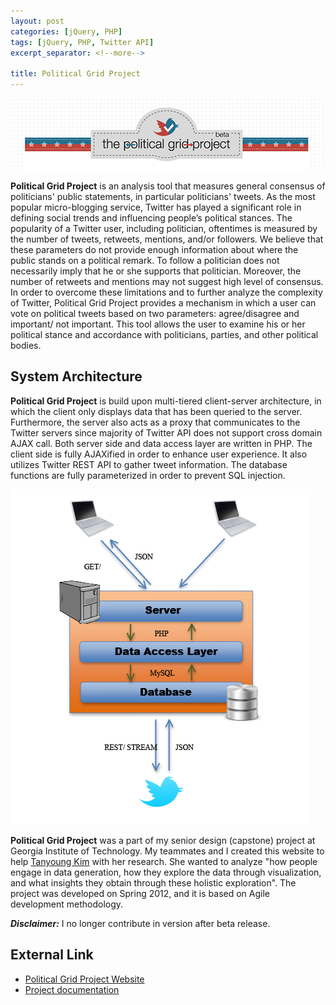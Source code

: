 ```yaml
---
layout: post
categories: [jQuery, PHP]
tags: [jQuery, PHP, Twitter API]
excerpt_separator: <!--more-->

title: Political Grid Project
---
```


![Political Grid Project](/images/pgp/pgp_banner.png)

**Political Grid Project** is an analysis tool that measures general consensus of politicians' public statements, in particular politicians' tweets. As the most popular micro-blogging service, Twitter has played a significant role in defining social trends and influencing people’s political stances. The popularity of a Twitter user, including politician, oftentimes is measured by the number of tweets, retweets, mentions, and/or followers. We believe that these parameters do not provide enough information about where the public stands on a political remark. To follow a politician does not necessarily imply that he or she supports that politician. Moreover, the number of retweets and mentions may not suggest high level of consensus. In order to overcome these limitations and to further analyze the complexity of Twitter, Political Grid Project provides a mechanism in which a user can vote on political tweets based on two parameters: agree/disagree and important/ not important. This tool allows the user to examine his or her political stance and accordance with politicians, parties, and other political bodies.
<!--more-->

System Architecture
-------------------

**Political Grid Project** is build upon multi-tiered client-server architecture, in which the client only displays data that has been queried to the server. Furthermore, the server also acts as a proxy that communicates to the Twitter servers since majority of Twitter API does not support cross domain AJAX call. Both server side and data access layer are written in PHP. The client side is fully AJAXified in order to enhance user experience. It also utilizes Twitter REST API to gather tweet information. The database functions are fully parameterized in order to prevent SQL injection.

![Political Grid Project's System Architecture](/images/pgp/pgp_system_context.png)

**Political Grid Project** was a part of my senior design (capstone) project at Georgia Institute of Technology. My teammates and I created this website to help [Tanyoung Kim](http://www.tanykim.com/) with her research. She wanted to analyze "how people engage in data generation, how they explore the data through visualization, and what insights they obtain through these holistic exploration". The project was developed on Spring 2012, and it is based on Agile development methodology.

***Disclaimer:*** I no longer contribute in version after beta release.

External Link
-------------

* [Political Grid Project Website](http://politicalgrid.gatech.edu/)
* [Project documentation](/resources/pgp/Political_Grid_Project_Documentation.pdf)
